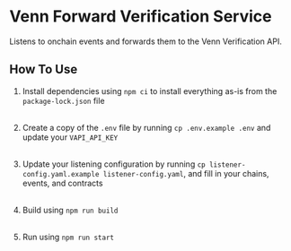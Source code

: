 # Venn Forward Verification Service

Listens to onchain events and forwards them to the Venn Verification API.

## How To Use

1. Install dependencies using `npm ci` to install everything as-is from the `package-lock.json` file <br/><br/>

2. Create a copy of the `.env` file by running `cp .env.example .env` and update your `VAPI_API_KEY` <br/><br/>

3. Update your listening configuration by running `cp listener-config.yaml.example listener-config.yaml`, and fill in your chains, events, and contracts <br/><br/>

4. Build using `npm run build` <br/><br/>

5. Run using `npm run start`
